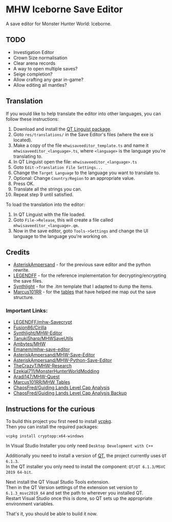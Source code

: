 # MHW Iceborne Save Editor
A save editor for Monster Hunter World: Iceborne.

## TODO
- Investigation Editor
- Crown Size normalisation
- Clear arena records
- A way to open multiple saves?
- Seige completion?
- Allow crafting any gear in-game?
- Allow editing all mantles?

## Translation
If you would like to help translate the editor into other languages, you can follow these instructions:
1. Download and install the [QT Linguist package](https://download.qt.io/linguist_releases/).
2. Goto `res/translations/` in the Save Editor's files (where the exe is located).
3. Make a copy of the file `mhwisaveeditor_template.ts` and name it `mhwisaveeditor_<language>.ts`, where `<language>` is the language you're translating to.
4. In QT Linguist open the file: `mhwisaveeditor_<language>.ts`
5. Goto `Edit->Translation File Settings...`
6. Change the `Target Language` to the language you want to translate to.
7. Optional: Change `Country/Region` to an appropriate value.
8. Press OK.
9. Translate all the strings you can.
11. Repeat step 9 until satisfied.

To load the translation into the editor:
1. In QT Linguist with the file loaded.
2. Goto `File->Release`, this will create a file called `mhwisaveeditor_<language>.qm`.
3. Now in the save editor, goto `Tools->Settings` and change the UI language to the language you're working on.

## Credits
- [AsteriskAmpersand](https://github.com/AsteriskAmpersand/) - for the previous save editor and the python rewrite.
- [LEGENDFF](https://github.com/LEGENDFF/) - for the reference implementation for decrypting/encrypting the save files.
- [Synthlight](https://github.com/Synthlight/) - for the .itm template that I adapted to dump the items.
- [Marcus101RR](https://www.nexusmods.com/monsterhunterworld/users/58495681) - for the [tables](https://www.nexusmods.com/monsterhunterworld/mods/2161) that have helped me map out the save structure.

### Important Links:
- [LEGENDFF/mhw-Savecrypt](https://github.com/LEGENDFF/mhw-Savecrypt)
- [Fusion86/Cirilla](https://github.com/Fusion86/Cirilla)
- [Synthlight/MHW-Editor](https://github.com/Synthlight/MHW-Editor)
- [TanukiSharp/MHWSaveUtils](https://github.com/TanukiSharp/MHWSaveUtils)
- [Ambytes/MHW](https://github.com/Ambytes/MHW)
- [Emanem/mhw-save-editor](https://github.com/Emanem/mhw-save-editor)
- [AsteriskAmpersand/MHW-Save-Editor](https://github.com/AsteriskAmpersand/MHW-Save-Editor)
- [AsteriskAmpersand/MHW-Python-Save-Editor](https://github.com/AsteriskAmpersand/MHW-Python-Save-Editor)
- [TheCrazyT/MHW-Research](https://github.com/TheCrazyT/MHW-Research)
- [Ezekial711/MonsterHunterWorldModding](https://github.com/Ezekial711/MonsterHunterWorldModding/wiki)
- [Aradi147/MHW-Quest](https://github.com/Aradi147/MHW-Quest)
- [Marcus101RR/MHW Tables](https://www.nexusmods.com/monsterhunterworld/mods/2161)
- [ChaosFred/Guiding Lands Level Cap Analysis](https://steamcommunity.com/app/582010/discussions/0/3974929535247630028/)
- [ChaosFred/Guiding Lands Level Cap Analysis Backup](https://gamefaqs.gamespot.com/boards/211368-monster-hunter-world/78477208)

## Instructions for the curious

To build this project you first need to install [vcpkg](https://vcpkg.io).<br/>
Then you can install the required packages:
```
vcpkg install cryptopp:x64-windows
```
In Visual Studio Installer you only need `Desktop Development with C++`

Additionally you need to install a version of [QT](https://www.qt.io/), the project currently uses `QT 6.1.3`.<br/>
In the QT installer you only need to install the component: `QT/QT 6.1.3/MSVC 2019 64-bit`.

Next install the QT Visual Studio Tools extension.<br/>
Then in the QT Version settings of the extension set version to `6.1.3_msvc2019_64` and set the path to wherever you installed QT.<br/>
Restart Visual Studio once this is done, so QT sets up the appropriate environment variables.

That's it, you should be able to build it now.
